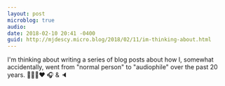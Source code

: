 ```yaml
---
layout: post
microblog: true
audio: 
date: 2018-02-10 20:41 -0400
guid: http://mjdescy.micro.blog/2018/02/11/im-thinking-about.html
---
```

I'm thinking about writing a series of blog posts about how I, somewhat accidentally, went from "normal person" to "audiophile" over the past 20 years. 🙋🏼‍♂️❤️ 🎧 & 🔈
